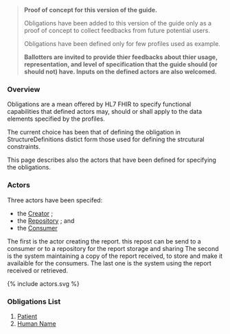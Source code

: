 
<div xmlns="http://www.w3.org/1999/xhtml" xmlns:xsi="http://www.w3.org/2001/XMLSchema-instance">
	<blockquote class="stu-note">
		<b>Proof of concept for this version of the guide.</b>
		<p>Obligations have been added to this version of the guide only as a proof of concept to collect feedbacks from future potential users.</p>
		<p>Obligations have been defined only for few profiles used as example.</p>
		<p><b>Ballotters are invited to provide thier feedbacks about thier usage, representation, and level of specification that the guide should (or should not) have. Inputs on the defined actors are also welcomed.</b></p>
	</blockquote>
</div>


### Overview 

Obligations are a mean offered by HL7 FHIR to specify functional capabilities that defined actors may, should or shall apply to the data elements specified by the profiles.

The current choice has been that of defining the obligation in StructureDefinitions distict form those used for defining the strcutural constraints.

This page describes also the actors that have been defined for specifying the obligations.

### Actors

Three actors have been specifed:
* the [Creator](ActorDefinition-actor-creator-eu-lab.html) ;
* the [Repository](ActorDefinition-actor-repos-eu-lab.html) ; and 
* the [Consumer](ActorDefinition-actor-consumer-eu-lab.html)

The first is the actor creating the report. this repost can be send to a consumer or to a repository for the report storage and sharing
The second is the system maintaining a copy of the report received, to store and make it availaìble for the consumers.
The last one is the system using the report received or retrieved.

<p>{% include actors.svg %}</p>

### Obligations List


1. [Patient](StructureDefinition-Patient-obl-eu-lab.html)
1. [Human Name](StructureDefinition-HumanName-obl-eu-lab.html)